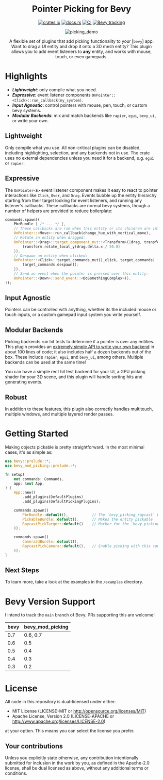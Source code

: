 <div align="center">

# Pointer Picking for Bevy

[![crates.io](https://img.shields.io/crates/v/bevy_mod_picking)](https://crates.io/crates/bevy_mod_picking)
[![docs.rs](https://docs.rs/bevy_mod_picking/badge.svg)](https://docs.rs/bevy_mod_picking)
[![CI](https://github.com/aevyrie/bevy_mod_picking/workflows/CI/badge.svg?branch=master)](https://github.com/aevyrie/bevy_mod_picking/actions?query=workflow%3A%22CI%22+branch%3Amaster)
[![Bevy tracking](https://img.shields.io/badge/Bevy%20tracking-main-lightblue)](https://github.com/bevyengine/bevy/blob/main/docs/plugins_guidelines.md#main-branch-tracking)

![picking_demo](https://user-images.githubusercontent.com/2632925/114128723-d8de1b00-98b1-11eb-9b25-812fcf6664e2.gif)

A flexible set of plugins that add picking functionality to your [`bevy`] app. Want to drag a UI
entity and drop it onto a 3D mesh entity? This plugin allows you to add event listeners to **any**
entity, and works with mouse, touch, or even gamepads.

</div>

# Highlights

- ***Lightweight***: only compile what you need.
- ***Expressive***: event listener components `OnPointer::<Click>::run_callback(my_system)`.
- ***Input Agnostic***: control pointers with mouse, pen, touch, or custom bevy systems.
- ***Modular Backends***: mix and match backends like `rapier`, `egui`, `bevy_ui`, or write your own. 
## Lightweight

Only compile what you use. All non-critical plugins can be disabled, including highlighting,
selection, and any backends not in use. The crate uses no external dependencies unless you need it
for a backend, e.g. `egui` or `rapier`.

## Expressive

The `OnPointer<E>` event listener component makes it easy to react to pointer interactions like
`Click`, `Over`, and `Drag`. Events bubble up the entity hierarchy starting from their target
looking for event listeners, and running any listener's callbacks. These callbacks are normal bevy
systems, though a number of helpers are provided to reduce boilerplate:

```rs
commands.spawn((
    PbrBundle { /* ... */ },
    // These callbacks are run when this entity or its children are interacted with.
    OnPointer::<Move>::run_callback(change_hue_with_vertical_move),
    // Rotate an entity when dragged:
    OnPointer::<Drag>::target_component_mut::<Transform>(|drag, transform| {
        transform.rotate_local_y(drag.delta.x / 50.0)
    }),
    // Despawn an entity when clicked:
    OnPointer::<Click>::target_commands_mut(|_click, target_commands| {
        target_commands.despawn();
    }),
    // Send an event when the pointer is pressed over this entity:
    OnPointer::<Down>::send_event::<DoSomethingComplex>(),
));

```

## Input Agnostic

Pointers can be controlled with anything, whether its the included mouse or touch inputs, or a
custom gamepad input system you write yourself.

## Modular Backends

Picking backends run hit tests to determine if a pointer is over any entities. This plugin provides
an [extremely simple API to write your own backend](crates/bevy_picking_core/src/backend.rs) in
about 100 lines of code; it also includes half a dozen backends out of the box. These include
`rapier`, `egui`, and `bevy_ui`, among others. Multiple backends can be used at the same time! 

You can have a simple rect hit test backend for your UI, a GPU picking shader for your 3D scene, and
this plugin will handle sorting hits and generating events.

## Robust

In addition to these features, this plugin also correctly handles multitouch, multiple windows, and
multiple layered render passes.

# Getting Started

Making objects pickable is pretty straightforward. In the most minimal cases, it's as simple as:

```rs
use bevy::prelude::*;
use bevy_mod_picking::prelude::*;

fn setup(
    mut commands: Commands,
    app: &mut App,
) {
    App::new()
        .add_plugins(DefaultPlugins)
        .add_plugins(DefaultPickingPlugins);

    commands.spawn((
        PbrBundle::default(),           // The `bevy_picking_raycast` backend works with meshes
        PickableBundle::default(),      // Makes the entity pickable
        RaycastPickTarget::default()    // Marker for the `bevy_picking_raycast` backend
    ));

    commands.spawn((
        Camera3dBundle::default(),
        RaycastPickCamera::default(),   // Enable picking with this camera
    ));
}
```
## Next Steps

To learn more, take a look at the examples in the
`/examples` directory.

# Bevy Version Support

I intend to track the `main` branch of Bevy. PRs supporting this are welcome!


| bevy | bevy_mod_picking |
| ---- | ---------------- |
| 0.7  | 0.6, 0.7         |
| 0.6  | 0.5              |
| 0.5  | 0.4              |
| 0.4  | 0.3              |
| 0.3  | 0.2              |

# License

All code in this repository is dual-licensed under either:

- MIT License (LICENSE-MIT or http://opensource.org/licenses/MIT)
- Apache License, Version 2.0 (LICENSE-APACHE or http://www.apache.org/licenses/LICENSE-2.0)

at your option. This means you can select the license you prefer.

## Your contributions
Unless you explicitly state otherwise, any contribution intentionally submitted for inclusion in the work by you, as defined in the Apache-2.0 license, shall be dual licensed as above, without any additional terms or conditions.

